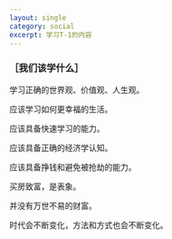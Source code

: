 ```yaml
---
layout: single
category: social
excerpt: 学习T-1的内容
---  
```


### ［我们该学什么］

学习正确的世界观、价值观、人生观。

应该学习如何更幸福的生活。

应该具备快速学习的能力。

应该具备正确的经济学认知。

应该具备挣钱和避免被抢劫的能力。

买房致富，是表象。

并没有万世不易的财富。

时代会不断变化，方法和方式也会不断变化。
